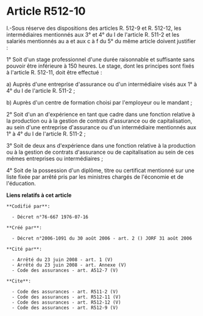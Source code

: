 # Article R512-10

I.-Sous réserve des dispositions des articles R. 512-9 et R. 512-12, les intermédiaires mentionnés aux 3° et 4° du I de
l'article R. 511-2 et les salariés mentionnés au a et aux c à f du 5° du même article doivent justifier : 

1° Soit d'un stage professionnel d'une durée raisonnable et suffisante sans pouvoir être inférieure à 150 heures. Le stage,
dont les principes sont fixés à l'article R. 512-11, doit être effectué : 

a) Auprès d'une entreprise d'assurance ou d'un intermédiaire visés aux 1° à 4° du I de l'article R. 511-2 ; 

b) Auprès d'un centre de formation choisi par l'employeur ou le mandant ; 

2° Soit d'un an d'expérience en tant que cadre dans une fonction relative à la production ou à la gestion de contrats
d'assurance ou de capitalisation, au sein d'une entreprise d'assurance ou d'un intermédiaire mentionnés aux 1° à 4° du I de
l'article R. 511-2 ; 

3° Soit de deux ans d'expérience dans une fonction relative à la production ou à la gestion de contrats d'assurance ou de
capitalisation au sein de ces mêmes entreprises ou intermédiaires ; 

4° Soit de la possession d'un diplôme, titre ou certificat mentionné sur une liste fixée par arrêté pris par les ministres
chargés de l'économie et de l'éducation.

**Liens relatifs à cet article**

	**Codifié par**:

	  - Décret n°76-667 1976-07-16

	**Créé par**:

	  - Décret n°2006-1091 du 30 août 2006 - art. 2 () JORF 31 août 2006

	**Cité par**:

	  - Arrêté du 23 juin 2008 - art. 1 (V)
	  - Arrêté du 23 juin 2008 - art. Annexe (V)
	  - Code des assurances - art. A512-7 (V)

	**Cite**:

	  - Code des assurances - art. R511-2 (V)
	  - Code des assurances - art. R512-11 (V)
	  - Code des assurances - art. R512-12 (V)
	  - Code des assurances - art. R512-9 (V)
